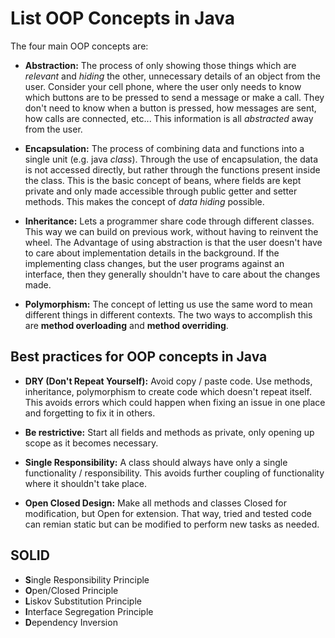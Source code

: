 # List OOP Concepts in Java

The four main OOP concepts are:

* **Abstraction:** The process of only showing those things which are *relevant* and *hiding* the other, unnecessary details of an object from the user. Consider your cell phone, where the user only needs to know which buttons are to be pressed to send a message or make a call. They don't need to know when a button is pressed, how messages are sent, how calls are connected, etc... This information is all *abstracted* away from the user. 

* **Encapsulation:** The process of combining data and functions into a single unit (e.g. java *class*). Through the use of encapsulation, the data is not accessed directly, but rather through the functions present inside the class. This is the basic concept of beans, where fields are kept private and only made accessible through public getter and setter methods. This makes the concept of *data hiding* possible.

* **Inheritance:** Lets a programmer share code through different classes. This way we can build on previous work, without having to reinvent the wheel.
The Advantage of using abstraction is that the user doesn't have to care about implementation details in the background. If the implementing class changes, but the user programs against an interface, then they generally shouldn't have to care about the changes made.

* **Polymorphism:** The concept of letting us use the same word to mean different things in different contexts. The two ways to accomplish this are **method overloading** and **method overriding**.

## Best practices for OOP concepts in Java

* **DRY (Don't Repeat Yourself):** Avoid copy / paste code. Use methods, inheritance, polymorphism to create code which doesn't repeat itself. This avoids errors which could happen when fixing an issue in one place and forgetting to fix it in others.

* **Be restrictive:** Start all fields and methods as private, only opening up scope as it becomes necessary.

* **Single Responsibility:** A class should always have only a single functionality / responsibility. This avoids further coupling of functionality where it shouldn't take place.

* **Open Closed Design:** Make all methods and classes Closed for modification, but Open for extension. That way, tried and tested code can remian static but can be modified to perform new tasks as needed.

## SOLID

* **S**ingle Responsibility Principle
* **O**pen/Closed Principle
* **L**iskov Substitution Principle
* **I**nterface Segregation Principle
* **D**ependency Inversion
